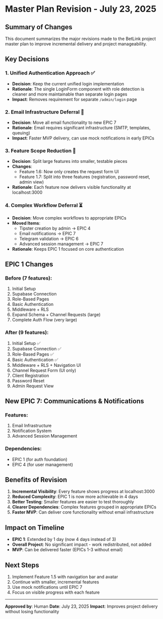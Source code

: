 # Master Plan Revision - July 23, 2025

## Summary of Changes

This document summarizes the major revisions made to the BetLink project master plan to improve incremental delivery and project manageability.

## Key Decisions

### 1. Unified Authentication Approach ✅
- **Decision**: Keep the current unified login implementation
- **Rationale**: The single LoginForm component with role detection is cleaner and more maintainable than separate login pages
- **Impact**: Removes requirement for separate `/admin/login` page

### 2. Email Infrastructure Deferral 📅
- **Decision**: Move all email functionality to new EPIC 7
- **Rationale**: Email requires significant infrastructure (SMTP, templates, queuing)
- **Impact**: Faster MVP delivery, can use mock notifications in early EPICs

### 3. Feature Scope Reduction 🎯
- **Decision**: Split large features into smaller, testable pieces
- **Changes**:
  - Feature 1.6: Now only creates the request form UI
  - Feature 1.7: Split into three features (registration, password reset, admin view)
- **Rationale**: Each feature now delivers visible functionality at localhost:3000

### 4. Complex Workflow Deferral ⏳
- **Decision**: Move complex workflows to appropriate EPICs
- **Moved Items**:
  - Tipster creation by admin → EPIC 4
  - Email notifications → EPIC 7
  - Telegram validation → EPIC 6
  - Advanced session management → EPIC 7
- **Rationale**: Keeps EPIC 1 focused on core authentication

## EPIC 1 Changes

### Before (7 features):
1. Initial Setup
2. Supabase Connection
3. Role-Based Pages
4. Basic Authentication
5. Middleware + RLS
6. Expand Schema + Channel Requests (large)
7. Complete Auth Flow (very large)

### After (9 features):
1. Initial Setup ✅
2. Supabase Connection ✅
3. Role-Based Pages ✅
4. Basic Authentication ✅
5. Middleware + RLS + Navigation UI
6. Channel Request Form (UI only)
7. Client Registration
8. Password Reset
9. Admin Request View

## New EPIC 7: Communications & Notifications

### Features:
1. Email Infrastructure
2. Notification System
3. Advanced Session Management

### Dependencies:
- EPIC 1 (for auth foundation)
- EPIC 4 (for user management)

## Benefits of Revision

1. **Incremental Visibility**: Every feature shows progress at localhost:3000
2. **Reduced Complexity**: EPIC 1 is now more achievable in 4 days
3. **Better Testing**: Smaller features are easier to test thoroughly
4. **Clearer Dependencies**: Complex features grouped in appropriate EPICs
5. **Faster MVP**: Can deliver core functionality without email infrastructure

## Impact on Timeline

- **EPIC 1**: Extended by 1 day (now 4 days instead of 3)
- **Overall Project**: No significant impact - work redistributed, not added
- **MVP**: Can be delivered faster (EPICs 1-3 without email)

## Next Steps

1. Implement Feature 1.5 with navigation bar and avatar
2. Continue with smaller, incremental features
3. Use mock notifications until EPIC 7
4. Focus on visible progress with each feature

---

**Approved by**: Human
**Date**: July 23, 2025
**Impact**: Improves project delivery without losing functionality